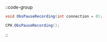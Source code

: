 ::code-group
  ```csharp [Method]
  void ObsPauseRecording(int connection = 0);
  ```
  ```csharp [Example]
  CPH.ObsPauseRecording();
  ```
::